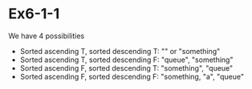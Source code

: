 # Ex6-1-1

We have 4 possibilities
- Sorted ascending T, sorted descending T: "" or "something"
- Sorted ascending T, sorted descending F: "queue", "something"
- Sorted ascending F, sorted descending T: "something", "queue"
- Sorted ascending F, sorted descending F: "something, "a", "queue"
